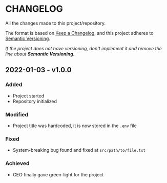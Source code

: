# CHANGELOG #

All the changes made to this project/repository.

The format is based on [Keep a Changelog](https://keepachangelog.com/en/1.0.0/),
and this project adheres to [Semantic Versioning](https://semver.org/spec/v2.0.0.html).

*If the project does not have versioning, don't implement it and remove the line about **Semantic Versioning***.

## 2022-01-03 - v1.0.0

### Added

- Project started
- Repository initialized

### Modified

- Project title was hardcoded, it is now stored in the `.env` file

### Fixed

- System-breaking bug found and fixed at `src/path/to/file.txt`

### Achieved

- CEO finally gave green-light for the project